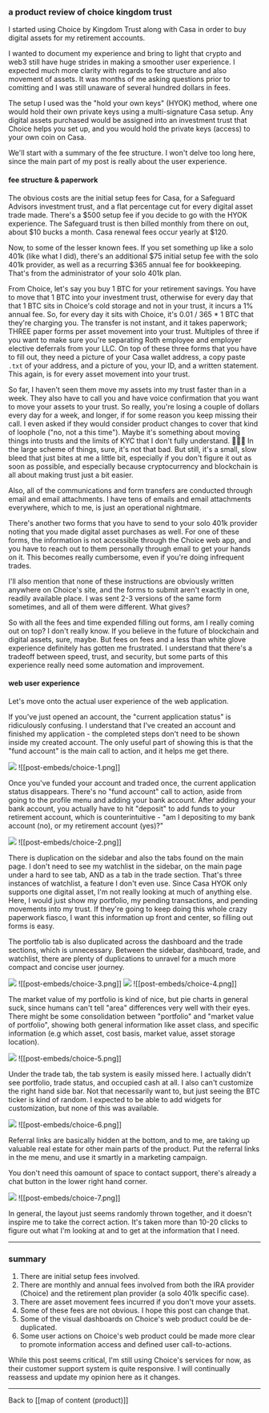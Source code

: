 ### a product review of choice kingdom trust

I started using Choice by Kingdom Trust along with Casa in order to buy digital assets for my retirement accounts.

I wanted to document my experience and bring to light that crypto and web3 still have huge strides in making a smoother user experience. I expected much more clarity with regards to fee structure and also movement of assets. It was months of me asking questions prior to comitting and I was still unaware of several hundred dollars in fees.

The setup I used was the "hold your own keys" (HYOK) method, where one would hold their own private keys using a multi-signature Casa setup. Any digital assets purchased would be assigned into an investment trust that Choice helps you set up, and you would hold the private keys (access) to your own coin on Casa.

We'll start with a summary of the fee structure. I won't delve too long here, since the main part of my post is really about the user experience. 

#### fee structure & paperwork

The obvious costs are the initial setup fees for Casa, for a Safeguard Advisors investment trust, and a flat percentage cut for every digital asset trade made. There's a $500 setup fee if you decide to go with the HYOK experience. The Safeguard trust is then billed monthly from there on out, about $10 bucks a month. Casa renewal fees occur yearly at $120. 

Now, to some of the lesser known fees. If you set something up like a solo 401k (like what I did), there's an additional $75 initial setup fee with the solo 401k provider, as well as a recurring $365 annual fee for bookkeeping. That's from the administrator of your solo 401k plan.

From Choice, let's say you buy 1 BTC for your retirement savings. You have to move that 1 BTC into your investment trust, otherwise for every day that that 1 BTC sits in Choice's cold storage and not in your trust, it incurs a 1% annual fee. So, for every day it sits with Choice, it's 0.01 / 365 * 1 BTC that they're charging you. The transfer is not instant, and it takes paperwork; THREE paper forms per asset movement into your trust. Multiples of three if you want to make sure you're separating Roth employee and employer elective deferrals from your LLC. On top of these three forms that you have to fill out, they need a picture of your Casa wallet address, a copy paste `.txt` of your address, and a picture of you, your ID, and a written statement. This again, is for every asset movement into your trust. 

So far, I haven't seen them move my assets into my trust faster than in a week. They also have to call you and have voice confirmation that you want to move your assets to your trust. So really, you're losing a couple of dollars every day for a week, and longer, if for some reason you keep missing their call. I even asked if they would consider product changes to cover that kind of loophole ("no, not a this time"). Maybe it's something about moving things into trusts and the limits of KYC that I don't fully understand. 🤷🏻‍♀️  In the large scheme of things, sure, it's not that bad. But still, it's a small, slow bleed that just bites at me a little bit, especially if you don't figure it out as soon as possible, and especially because cryptocurrency and blockchain is all about making trust just a bit easier.

Also, all of the communications and form transfers are conducted through email and email attachments. I have tens of emails and email attachments everywhere, which to me, is just an operational nightmare.

There's another two forms that you have to send to your solo 401k provider noting that you made digital asset purchases as well. For one of these forms, the information is not accessible through the Choice web app, and you have to reach out to them personally through email to get your hands on it. This becomes really cumbersome, even if you're doing infrequent trades.

I'll also mention that none of these instructions are obviously written anywhere on Choice's site, and the forms to submit aren't exactly in one, readily available place. I was sent 2-3 versions of the same form sometimes, and all of them were different. What gives?

So with all the fees and time expended filling out forms, am I really coming out on top? I don't really know. If you believe in the future of blockchain and digital assets, sure, maybe. But fees on fees and a less than white glove experience definitely has gotten me frustrated. I understand that there's a tradeoff between speed, trust, and security, but some parts of this experience really need some automation and improvement. 

#### web user experience

Let's move onto the actual user experience of the web application.

If you've just opened an account, the "current application status" is ridiculously confusing. I understand that I've created an account and finished my application - the completed steps don't need to be shown inside my created account. The only useful part of showing this is that the "fund account" is the main call to action, and it helps me get there.

![](/post-embeds/choice-1.png)
![[post-embeds/choice-1.png]]

Once you've funded your account and traded once, the current application status disappears. There's no "fund account" call to action, aside from going to the profile menu and adding your bank account. After adding your bank account, you actually have to hit "deposit" to add funds to your retirement account, which is counterintuitive - "am I depositing to my bank account (no), or my retirement account (yes)?"

![](/post-embeds/choice-2.png)
![[post-embeds/choice-2.png]]

There is duplication on the sidebar and also the tabs found on the main page. I don't need to see my watchlist in the sidebar, on the main page under a hard to see tab, AND as a tab in the trade section. That's three instances of watchlist, a feature I don't even use. Since Casa HYOK only supports one digital asset, I'm not really looking at much of anything else. Here, I would just show my portfolio, my pending transactions, and pending movements into my trust. If they're going to keep doing this whole crazy paperwork fiasco, I want this information up front and center, so filling out forms is easy.

The portfolio tab is also duplicated across the dashboard and the trade sections, which is unnecessary. Between the sidebar, dashboard, trade, and watchlist, there are plenty of duplications to unravel for a much more compact and concise user journey.

![](/post-embeds/choice-3.png)
![[post-embeds/choice-3.png]]
![](/post-embeds/choice-4.png)
![[post-embeds/choice-4.png]]
 
The market value of my portfolio is kind of nice, but pie charts in general suck, since humans can't tell "area" differences very well with their eyes. There might be some consolidation between "portfolio" and "market value of portfolio", showing both general information like asset class, and specific information (e.g which asset, cost basis, market value, asset storage location).

![](/post-embeds/choice-5.png)
![[post-embeds/choice-5.png]]

Under the trade tab, the tab system is easily missed here. I actually didn't see portfolio, trade status, and occupied cash at all. I also can't customize the right hand side bar. Not that necessarily want to, but just seeing the BTC ticker is kind of random. I expected to be able to add widgets for customization, but none of this was available.

![](/post-embeds/choice-6.png)
![[post-embeds/choice-6.png]]

Referral links are basically hidden at the bottom, and to me, are taking up valuable real estate for other main parts of the product. Put the referral links in the me menu, and use it smartly in a marketing campaign. 

You don't need this oamount of space to contact support, there's already a chat button in the lower right hand corner. 

![](/post-embeds/choice-7.png)
![[post-embeds/choice-7.png]]

In general, the layout just seems randomly thrown together, and it doesn't inspire me to take the correct action. It's taken more than 10-20 clicks to figure out what I'm looking at and to get at the information that I need.

---

### summary
1. There are initial setup fees involved.
2. There are monthly and annual fees involved from both the IRA provider (Choice) and the retirement plan provider (a solo 401k specific case).
3. There are asset movement fees incurred if you don't move your assets.
4. Some of these fees are not obvious. I hope this post can change that.
5. Some of the visual dashboards on Choice's web product could be de-duplicated.
6. Some user actions on Choice's web product could be made more clear to promote information access and defined user call-to-actions.

While this post seems critical, I'm still using Choice's services for now, as their customer support system is quite responsive. I will continually reassess and update my opinion here as it changes.

---

Back to [[map of content (product)]]